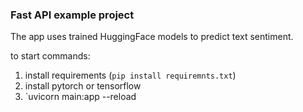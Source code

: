 ### Fast API example project ###
The app uses trained HuggingFace models to predict text sentiment.

to start commands:

1. install requirements (`pip install requiremnts.txt`)
2. install pytorch or tensorflow 
3. `uvicorn main:app --reload